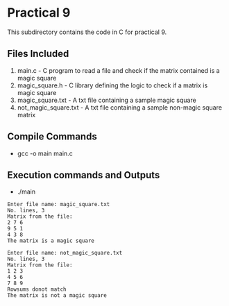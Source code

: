 # Practical 9

This subdirectory contains the code in C for practical 9.

## Files Included
1. main.c  - C program to read a file and check if the matrix contained is a magic square
2. magic_square.h - C library defining the logic to check if a matrix is magic square
3. magic_square.txt - A txt file containing a sample magic square
4. not_magic_square.txt - A txt file containing a sample non-magic square matrix

## Compile Commands

* gcc -o main main.c


## Execution commands and Outputs

* ./main

```
Enter file name: magic_square.txt
No. lines, 3
Matrix from the file:
2 7 6
9 5 1
4 3 8
The matrix is a magic square

```

```
Enter file name: not_magic_square.txt
No. lines, 3
Matrix from the file:
1 2 3
4 5 6
7 8 9
Rowsums donot match
The matrix is not a magic square


```


